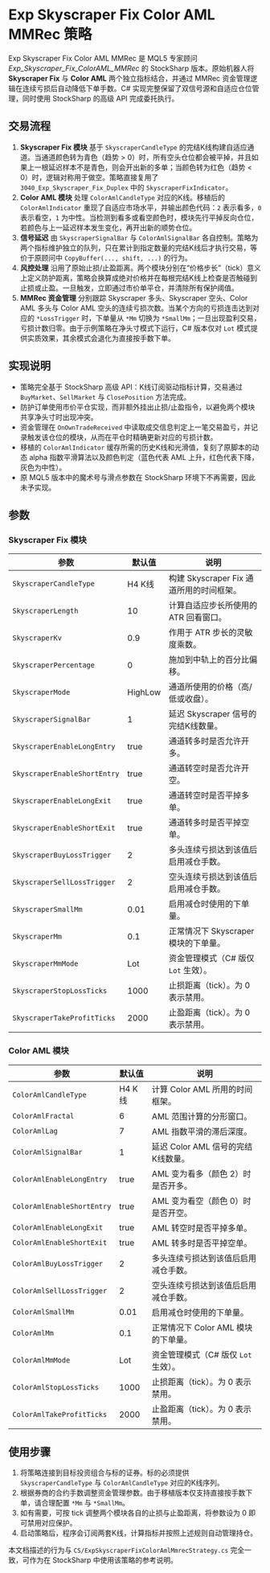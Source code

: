 # Exp Skyscraper Fix Color AML MMRec 策略

Exp Skyscraper Fix Color AML MMRec 是 MQL5 专家顾问 *Exp_Skyscraper_Fix_ColorAML_MMRec* 的 StockSharp 版本。原始机器人将 **Skyscraper Fix** 与 **Color AML** 两个独立指标结合，并通过 MMRec 资金管理逻辑在连续亏损后自动降低下单手数。C# 实现完整保留了双信号源和自适应仓位管理，同时使用 StockSharp 的高级 API 完成委托执行。

## 交易流程

1. **Skyscraper Fix 模块** 基于 `SkyscraperCandleType` 的完结K线构建自适应通道。当通道颜色转为青色（趋势 &gt; 0）时，所有空头仓位都会被平掉，并且如果上一根延迟样本不是青色，则会开出新的多单；当颜色转为红色（趋势 &lt; 0）时，逻辑对称用于做空。策略直接复用了 `3040_Exp_Skyscraper_Fix_Duplex` 中的 `SkyscraperFixIndicator`。
2. **Color AML 模块** 处理 `ColorAmlCandleType` 对应的K线。移植后的 `ColorAmlIndicator` 重现了自适应市场水平，并输出颜色代码：`2` 表示看多，`0` 表示看空，`1` 为中性。当检测到看多或看空颜色时，模块先行平掉反向仓位，若颜色与上一延迟样本发生变化，再开出新的顺势仓位。
3. **信号延迟** 由 `SkyscraperSignalBar` 与 `ColorAmlSignalBar` 各自控制。策略为两个指标维护独立的队列，只在累计到指定数量的完结K线后才执行交易，等价于原顾问中 `CopyBuffer(..., shift, ...)` 的行为。
4. **风控处理** 沿用了原始止损/止盈距离。两个模块分别在“价格步长”（tick）意义上定义防护距离，策略会换算成绝对价格并在每根完结K线上检查是否触碰到止损或止盈。一旦触发，立即通过市价单平仓，并清除所有保护阈值。
5. **MMRec 资金管理** 分别跟踪 Skyscraper 多头、Skyscraper 空头、Color AML 多头与 Color AML 空头的连续亏损次数。当某个方向的亏损连击达到对应的 `*LossTrigger` 时，下单量从 `*Mm` 切换为 `*SmallMm`；一旦出现盈利交易，亏损计数归零。由于示例策略在净头寸模式下运行，C# 版本仅对 `Lot` 模式提供实质效果，其余模式会退化为直接按手数下单。

## 实现说明

- 策略完全基于 StockSharp 高级 API：K线订阅驱动指标计算，交易通过 `BuyMarket`、`SellMarket` 与 `ClosePosition` 方法完成。
- 防护订单使用市价平仓实现，而非额外挂出止损/止盈指令，以避免两个模块共享净头寸时出现冲突。
- 资金管理在 `OnOwnTradeReceived` 中读取成交信息判定上一笔交易盈亏，并记录触发该仓位的模块，从而在平仓时精确更新对应的亏损计数。
- 移植的 `ColorAmlIndicator` 缓存所需的历史K线和光滑值，复刻了原脚本的动态 alpha 指数平滑算法以及颜色判定（蓝色代表 AML 上升，红色代表下降，灰色为中性）。
- 原 MQL5 版本中的魔术号与滑点参数在 StockSharp 环境下不再需要，因此未予实现。

## 参数

### Skyscraper Fix 模块

| 参数 | 默认值 | 说明 |
| --- | --- | --- |
| `SkyscraperCandleType` | H4 K线 | 构建 Skyscraper Fix 通道所用的时间框架。 |
| `SkyscraperLength` | 10 | 计算自适应步长所使用的 ATR 回看窗口。 |
| `SkyscraperKv` | 0.9 | 作用于 ATR 步长的灵敏度乘数。 |
| `SkyscraperPercentage` | 0 | 施加到中轨上的百分比偏移。 |
| `SkyscraperMode` | HighLow | 通道所使用的价格（高/低或收盘）。 |
| `SkyscraperSignalBar` | 1 | 延迟 Skyscraper 信号的完结K线数量。 |
| `SkyscraperEnableLongEntry` | true | 通道转多时是否允许开多。 |
| `SkyscraperEnableShortEntry` | true | 通道转空时是否允许开空。 |
| `SkyscraperEnableLongExit` | true | 通道转空时是否平掉多单。 |
| `SkyscraperEnableShortExit` | true | 通道转多时是否平掉空单。 |
| `SkyscraperBuyLossTrigger` | 2 | 多头连续亏损达到该值后启用减仓手数。 |
| `SkyscraperSellLossTrigger` | 2 | 空头连续亏损达到该值后启用减仓手数。 |
| `SkyscraperSmallMm` | 0.01 | 启用减仓时使用的下单量。 |
| `SkyscraperMm` | 0.1 | 正常情况下 Skyscraper 模块的下单量。 |
| `SkyscraperMmMode` | Lot | 资金管理模式（C# 版仅 `Lot` 生效）。 |
| `SkyscraperStopLossTicks` | 1000 | 止损距离（tick）。为 0 表示禁用。 |
| `SkyscraperTakeProfitTicks` | 2000 | 止盈距离（tick）。为 0 表示禁用。 |

### Color AML 模块

| 参数 | 默认值 | 说明 |
| --- | --- | --- |
| `ColorAmlCandleType` | H4 K线 | 计算 Color AML 所用的时间框架。 |
| `ColorAmlFractal` | 6 | AML 范围计算的分形窗口。 |
| `ColorAmlLag` | 7 | AML 指数平滑的滞后深度。 |
| `ColorAmlSignalBar` | 1 | 延迟 Color AML 信号的完结K线数量。 |
| `ColorAmlEnableLongEntry` | true | AML 变为看多（颜色 2）时是否开多。 |
| `ColorAmlEnableShortEntry` | true | AML 变为看空（颜色 0）时是否开空。 |
| `ColorAmlEnableLongExit` | true | AML 转空时是否平掉多单。 |
| `ColorAmlEnableShortExit` | true | AML 转多时是否平掉空单。 |
| `ColorAmlBuyLossTrigger` | 2 | 多头连续亏损达到该值后启用减仓手数。 |
| `ColorAmlSellLossTrigger` | 2 | 空头连续亏损达到该值后启用减仓手数。 |
| `ColorAmlSmallMm` | 0.01 | 启用减仓时使用的下单量。 |
| `ColorAmlMm` | 0.1 | 正常情况下 Color AML 模块的下单量。 |
| `ColorAmlMmMode` | Lot | 资金管理模式（C# 版仅 `Lot` 生效）。 |
| `ColorAmlStopLossTicks` | 1000 | 止损距离（tick）。为 0 表示禁用。 |
| `ColorAmlTakeProfitTicks` | 2000 | 止盈距离（tick）。为 0 表示禁用。 |

## 使用步骤

1. 将策略连接到目标投资组合与标的证券。标的必须提供 `SkyscraperCandleType` 与 `ColorAmlCandleType` 对应的K线序列。
2. 根据券商的合约手数调整资金管理参数。由于移植版本仅支持直接按手数下单，请合理配置 `*Mm` 与 `*SmallMm`。
3. 如有需要，可按 tick 调整两个模块各自的止损与止盈距离，将参数设为 0 即可禁用对应保护。
4. 启动策略后，程序会订阅两套K线，计算指标并按照上述规则自动管理持仓。

本文档描述的行为与 `CS/ExpSkyscraperFixColorAmlMmrecStrategy.cs` 完全一致，可作为在 StockSharp 中使用该策略的参考说明。
